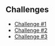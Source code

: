 ## Challenges

* [Challenge #1](challenges/challenge-1.md)
* [Challenge #2](challenges/challenge-2.md)
* [Challenge #3](challenges/challenge-3.md)